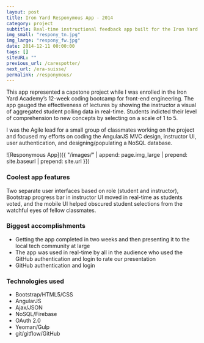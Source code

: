 ```yaml
---
layout: post
title: Iron Yard Responymous App - 2014
category: project
subtitle: Real-time instructional feedback app built for the Iron Yard
img_small: "respony_tn.jpg"
img_large: "respony_fw.jpg"
date: 2014-12-11 00:00:00
tags: []
siteURL: ""
previous_url: /carespotter/
next_url: /era-suisse/
permalink: /responymous/
---
```

This app represented a capstone project while I was enrolled in the Iron Yard Academy’s 12-week coding bootcamp for front-end engineering. The app gauged the effectiveness of lectures by showing the instructor a visual of aggregated student polling data in real-time. Students indicted their level of comprehension to new concepts by selecting on a scale of 1 to 5. 

I was the Agile lead for a small group of classmates working on the project and focused my efforts on coding the AngularJS MVC design, instructor UI, user authentication, and designing/populating a NoSQL database.

![Responymous App]({{ "/images/" | append: page.img_large | prepend: site.baseurl | prepend: site.url  }})

### Coolest app features
Two separate user interfaces based on role (student and instructor), Bootstrap progress bar in instructor UI moved in real-time as students voted, and the mobile UI helped obscured student selections from the watchful eyes of fellow classmates.

### Biggest accomplishments
* Getting the app completed in two weeks and then presenting it to the local tech community at large 
* The app was used in real-time by all in the audience who used the GitHub authentication and login to rate our presentation 
* GitHub authentication and login

### Technologies used
* Bootstrap/HTML5/CSS
* AngularJS
* Ajax/JSON
* NoSQL/Firebase
* OAuth 2.0
* Yeoman/Gulp
* git/gitflow/GitHub

